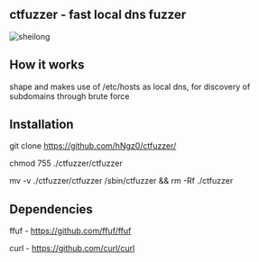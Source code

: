 ## ctfuzzer - fast local dns fuzzer

![sheilong](https://i.imgur.com/ximZs7d.png)

## How it works

shape and makes use of /etc/hosts as local dns, for discovery of subdomains through brute force

## Installation

git clone https://github.com/hNgz0/ctfuzzer/

chmod 755 ./ctfuzzer/ctfuzzer

mv -v ./ctfuzzer/ctfuzzer /sbin/ctfuzzer && rm -Rf ./ctfuzzer

## Dependencies
ffuf - https://github.com/ffuf/ffuf

curl - https://github.com/curl/curl
